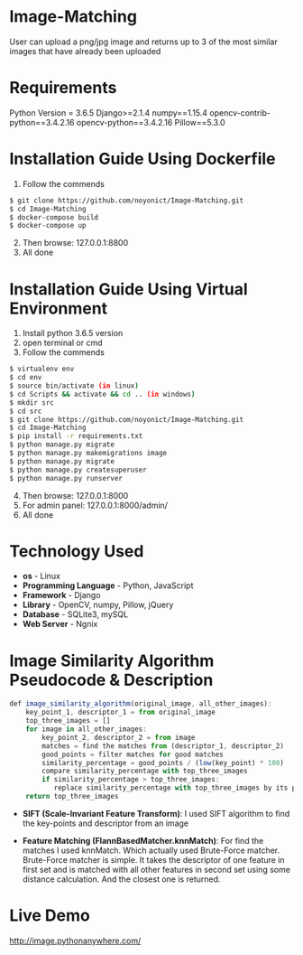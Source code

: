 # Image-Matching
User can upload a png/jpg image and returns up to 3 of the most similar images that have already been uploaded

# Requirements
Python Version = 3.6.5
Django>=2.1.4
numpy==1.15.4
opencv-contrib-python==3.4.2.16
opencv-python==3.4.2.16
Pillow==5.3.0

# Installation Guide Using Dockerfile
1. Follow the commends
```sh
$ git clone https://github.com/noyonict/Image-Matching.git
$ cd Image-Matching
$ docker-compose build
$ docker-compose up
```
2. Then browse: 127.0.0.1:8800
4. All done

# Installation Guide Using Virtual Environment
1. Install python 3.6.5 version
2. open terminal or cmd
3. Follow the commends
```sh
$ virtualenv env
$ cd env
$ source bin/activate (in linux)
$ cd Scripts && activate && cd .. (in windows)
$ mkdir src
$ cd src
$ git clone https://github.com/noyonict/Image-Matching.git
$ cd Image-Matching
$ pip install -r requirements.txt
$ python manage.py migrate
$ python manage.py makemigrations image
$ python manage.py migrate
$ python manage.py createsuperuser
$ python manage.py runserver
```
4. Then browse: 127.0.0.1:8000
5. For admin panel: 127.0.0.1:8000/admin/
6. All done


# Technology Used
- **os** - Linux
- **Programming Language** - Python, JavaScript
- **Framework** - Django
- **Library** - OpenCV, numpy, Pillow, jQuery
- **Database** - SQLite3, mySQL
- **Web Server** - Ngnix

# Image Similarity Algorithm Pseudocode & Description
```javascript
def image_similarity_algorithm(original_image, all_other_images):
    key_point_1, descriptor_1 = from original_image
    top_three_images = []
    for image in all_other_images:
        key_point_2, descriptor_2 = from image
        matches = find the matches from (descriptor_1, descriptor_2)
        good_points = filter matches for good matches
        similarity_percentage = good_points / (low(key_point) * 100)
        compare similarity_percentage with top_three_images
        if similarity_percentage > top_three_images:
           replace similarity_percentage with top_three_images by its position
    return top_three_images
```
- **SIFT (Scale-Invariant Feature Transform)**:
I used SIFT algorithm to find the key-points and descriptor from an image

- **Feature Matching (FlannBasedMatcher.knnMatch)**:
For find the matches I used knnMatch. Which actually used Brute-Force matcher. 
Brute-Force matcher is simple. It takes the descriptor of one feature in first 
set and is matched with all other features in second set using some distance 
calculation. And the closest one is returned.

# Live Demo
http://image.pythonanywhere.com/
